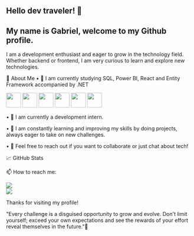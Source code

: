 ## Hello dev traveler! 👋
## My name is Gabriel, welcome to my Github profile.

I am a development enthusiast and eager to grow in the technology field. Whether backend or frontend, I am very curious to learn and explore new technologies.

🚀 About Me
•	🌱 I am currently studying SQL, Power BI, React and Entity Framework accompanied by .NET

<img loading="lazy" src="https://cdn.jsdelivr.net/gh/devicons/devicon/icons/git/git-original.svg" width="40" height="40"/> <img src="https://cdn.jsdelivr.net/gh/devicons/devicon@latest/icons/microsoftsqlserver/microsoftsqlserver-original.svg" width="40" height="40"/> <img src="https://cdn.jsdelivr.net/gh/devicons/devicon@latest/icons/react/react-original.svg" width="40" height="40"/> <img src="https://cdn.jsdelivr.net/gh/devicons/devicon@latest/icons/typescript/typescript-original.svg" width="40" height="40"/> <img src="https://cdn.jsdelivr.net/gh/devicons/devicon@latest/icons/dotnetcore/dotnetcore-original.svg" width="40" height="40"/> <img src="https://cdn.jsdelivr.net/gh/devicons/devicon@latest/icons/csharp/csharp-original.svg" width="40" height="40"/>
              
          
•	💼 I am currently a development intern.

•	🔧 I am constantly learning and improving my skills by doing projects, always eager to take on new challenges.

•	💬 Feel free to reach out if you want to collaborate or just chat about tech!

📈 GitHub Stats

📫 How to reach me:

<div>
  <a href = "mailto:gmail@gabrielmaestasouza"><img loading="lazy" src="https://img.shields.io/badge/Gmail-D14836?style=for-the-badge&logo=gmail&logoColor=white" target="_blank"></a>
</div>
<div>
  <a href="https://www.linkedin.com/in/gabriel-souza-a758782a9" target="_blank"><img loading="lazy" src="https://img.shields.io/badge/-LinkedIn-%230077B5?style=for-the-badge&logo=linkedin&logoColor=white"     
  target="_blank"></a>   
</div>

Thanks for visiting my profile! 

"Every challenge is a disguised opportunity to grow and evolve. Don't limit yourself; exceed your own expectations and see the rewards of your effort reveal themselves in the future."🚀


